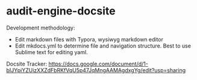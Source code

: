 # audit-engine-docsite

Development methodology:
- Edit markdown files with Typora, wysiwyg markdown editor
- Edit mkdocs.yml to determine file and navigation structure. Best to use Sublime text for editing yaml.

Docsite Tracker: https://docs.google.com/document/d/1-bIJYpiYZUizXXZdFbRKfVqU5p47JqMngAAMAgdxgYg/edit?usp=sharing